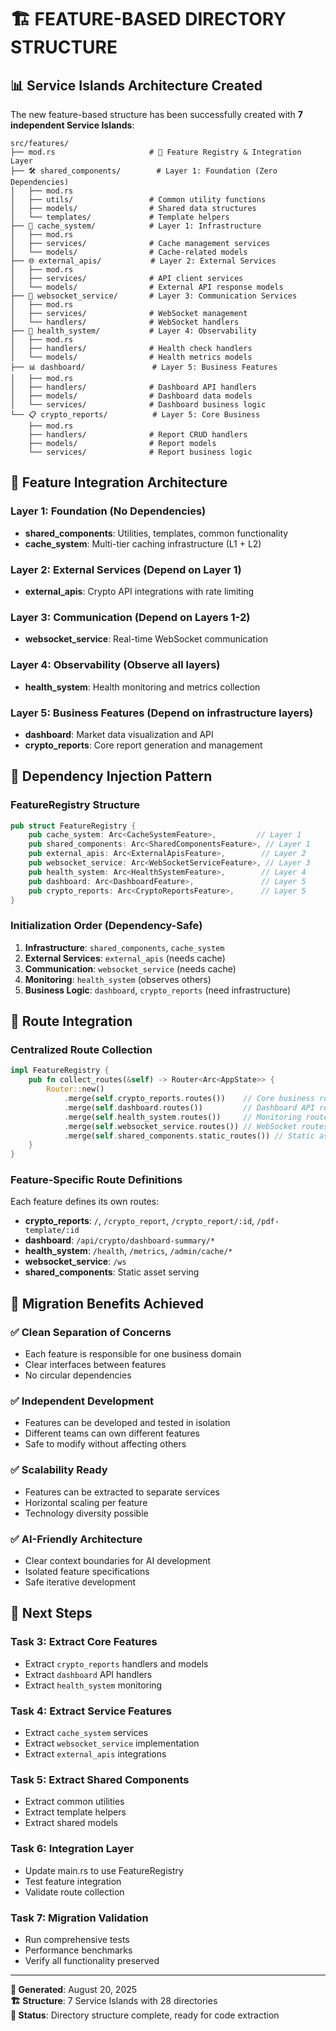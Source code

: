 # 🏗️ FEATURE-BASED DIRECTORY STRUCTURE

## 📊 Service Islands Architecture Created

The new feature-based structure has been successfully created with **7 independent Service Islands**:

```
src/features/
├── mod.rs                     # 🎯 Feature Registry & Integration Layer
├── 🛠️ shared_components/        # Layer 1: Foundation (Zero Dependencies)
│   ├── mod.rs
│   ├── utils/                 # Common utility functions
│   ├── models/                # Shared data structures  
│   └── templates/             # Template helpers
├── 💾 cache_system/            # Layer 1: Infrastructure
│   ├── mod.rs
│   ├── services/              # Cache management services
│   └── models/                # Cache-related models
├── 🌐 external_apis/           # Layer 2: External Services  
│   ├── mod.rs
│   ├── services/              # API client services
│   └── models/                # External API response models
├── 🔌 websocket_service/       # Layer 3: Communication Services
│   ├── mod.rs
│   ├── services/              # WebSocket management
│   └── handlers/              # WebSocket handlers
├── 🏥 health_system/           # Layer 4: Observability
│   ├── mod.rs
│   ├── handlers/              # Health check handlers
│   └── models/                # Health metrics models
├── 📊 dashboard/               # Layer 5: Business Features
│   ├── mod.rs
│   ├── handlers/              # Dashboard API handlers
│   ├── models/                # Dashboard data models
│   └── services/              # Dashboard business logic
└── 📋 crypto_reports/          # Layer 5: Core Business
    ├── mod.rs
    ├── handlers/              # Report CRUD handlers
    ├── models/                # Report models
    └── services/              # Report business logic
```

## 🎯 Feature Integration Architecture  

### **Layer 1: Foundation** (No Dependencies)
- **shared_components**: Utilities, templates, common functionality
- **cache_system**: Multi-tier caching infrastructure (L1 + L2)

### **Layer 2: External Services** (Depend on Layer 1)
- **external_apis**: Crypto API integrations with rate limiting

### **Layer 3: Communication** (Depend on Layers 1-2)
- **websocket_service**: Real-time WebSocket communication  

### **Layer 4: Observability** (Observe all layers)
- **health_system**: Health monitoring and metrics collection

### **Layer 5: Business Features** (Depend on infrastructure layers)
- **dashboard**: Market data visualization and API
- **crypto_reports**: Core report generation and management

## 🔗 Dependency Injection Pattern

### **FeatureRegistry Structure**
```rust
pub struct FeatureRegistry {
    pub cache_system: Arc<CacheSystemFeature>,         // Layer 1
    pub shared_components: Arc<SharedComponentsFeature>, // Layer 1  
    pub external_apis: Arc<ExternalApisFeature>,        // Layer 2
    pub websocket_service: Arc<WebSocketServiceFeature>, // Layer 3
    pub health_system: Arc<HealthSystemFeature>,        // Layer 4
    pub dashboard: Arc<DashboardFeature>,               // Layer 5
    pub crypto_reports: Arc<CryptoReportsFeature>,      // Layer 5
}
```

### **Initialization Order** (Dependency-Safe)
1. **Infrastructure**: `shared_components`, `cache_system`
2. **External Services**: `external_apis` (needs cache)
3. **Communication**: `websocket_service` (needs cache)
4. **Monitoring**: `health_system` (observes others)
5. **Business Logic**: `dashboard`, `crypto_reports` (need infrastructure)

## 📡 Route Integration

### **Centralized Route Collection**
```rust
impl FeatureRegistry {
    pub fn collect_routes(&self) -> Router<Arc<AppState>> {
        Router::new()
            .merge(self.crypto_reports.routes())    // Core business routes
            .merge(self.dashboard.routes())         // Dashboard API routes  
            .merge(self.health_system.routes())     // Monitoring routes
            .merge(self.websocket_service.routes()) // WebSocket routes
            .merge(self.shared_components.static_routes()) // Static assets
    }
}
```

### **Feature-Specific Route Definitions**
Each feature defines its own routes:
- **crypto_reports**: `/`, `/crypto_report`, `/crypto_report/:id`, `/pdf-template/:id`
- **dashboard**: `/api/crypto/dashboard-summary/*`
- **health_system**: `/health`, `/metrics`, `/admin/cache/*`
- **websocket_service**: `/ws`
- **shared_components**: Static asset serving

## 🔄 Migration Benefits Achieved

### ✅ **Clean Separation of Concerns**
- Each feature is responsible for one business domain
- Clear interfaces between features
- No circular dependencies

### ✅ **Independent Development**  
- Features can be developed and tested in isolation
- Different teams can own different features
- Safe to modify without affecting others

### ✅ **Scalability Ready**
- Features can be extracted to separate services
- Horizontal scaling per feature
- Technology diversity possible

### ✅ **AI-Friendly Architecture**
- Clear context boundaries for AI development
- Isolated feature specifications
- Safe iterative development

## 🚀 Next Steps

### **Task 3: Extract Core Features**
- Extract `crypto_reports` handlers and models
- Extract `dashboard` API handlers
- Extract `health_system` monitoring

### **Task 4: Extract Service Features**  
- Extract `cache_system` services
- Extract `websocket_service` implementation
- Extract `external_apis` integrations

### **Task 5: Extract Shared Components**
- Extract common utilities
- Extract template helpers  
- Extract shared models

### **Task 6: Integration Layer**
- Update main.rs to use FeatureRegistry
- Test feature integration
- Validate route collection

### **Task 7: Migration Validation**
- Run comprehensive tests
- Performance benchmarks
- Verify all functionality preserved

---

**📝 Generated**: August 20, 2025  
**🏗️ Structure**: 7 Service Islands with 28 directories  
**🎯 Status**: Directory structure complete, ready for code extraction
